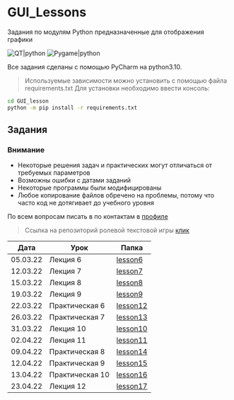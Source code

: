# GUI_Lessons
Задания по модулям Python предназначенные для отображения графики 


![QT|python](https://media.tproger.ru/uploads/2018/03/py-qt-designer-1-880x308.png)
![Pygame|python](https://exlmoto.ru/wp-content/Images/ZN5R/29_zn5.jpg)

Все задания сделаны с помощью PyCharm на python3.10.
> Используемые зависимости можно установить с помощью файла requirements.txt
> Для установки необходимо ввести консоль:
```sh
cd GUI_lesson
python -m pip install -r requirements.txt
```

## Задания

### Внимание
- Некоторые решения задач и практических могут отличаться от требуемых параметров
- Возможны ошибки с датами заданий
- Некоторые программы были модифицированы
- Любое копирование файлов обречено на проблемы, потому что часто код не дотягивает до учебного уровня 

 По всем вопросам писать в по контактам в [профиле](https://github.com/Animila)

> Ссылка на репозиторий ролевой текстовой игры [клик](https://github.com/Animila/lesson_rpg_diablo)

| Дата     | Урок            | Папка             |
|----------|-----------------|-------------------|
| 05.03.22 | Лекция 6        | [lesson6][lec6]   |
| 12.03.22 | Лекция 7        | [lesson7][lec7]   |
| 15.03.22 | Лекция 8        | [lesson8][lec8]   |
| 19.03.22 | Лекция 9        | [lesson9][lec9]   |
| 22.03.22 | Практическая 6  | [lesson12][prac6] |
| 26.03.22 | Практическая 7  | [lesson13][prac7] |
| 31.03.22 | Лекция 10       | [lesson10][lec10] |
| 02.04.22 | Лекция 11       | [lesson11][lec11] |
| 09.04.22 | Практическая 8  | [lesson14][lec8]  |
| 12.04.22 | Практическая 9  | [lesson15][lec9]  |
| 13.04.22 | Практическая 10 | [lesson16][lec10] |
| 23.04.22 | Лекция 12       | [lesson17][lec12] |


[lec6]: <https://github.com/Animila/GUI_lesson/tree/main/lesson6>
[lec7]: <https://github.com/Animila/GUI_lesson/tree/main/lesson7>
[lec8]: <https://github.com/Animila/GUI_lesson/tree/main/lesson8>
[lec9]: <https://github.com/Animila/GUI_lesson/tree/main/lesson9>
[lec10]: <https://github.com/Animila/GUI_lesson/tree/main/lesson10>
[lec11]: <https://github.com/Animila/GUI_lesson/tree/main/lesson11>
[lec12]: <https://github.com/Animila/GUI_lesson/tree/main/lesson17>

[prac6]: <https://github.com/Animila/GUI_lesson/tree/main/lesson12>
[prac7]: <https://github.com/Animila/GUI_lesson/tree/main/lesson13>
[prac8]: <https://github.com/Animila/GUI_lesson/tree/main/lesson14>
[prac9]: <https://github.com/Animila/GUI_lesson/tree/main/lesson15>
[prac10]: <https://github.com/Animila/GUI_lesson/tree/main/lesson16>

